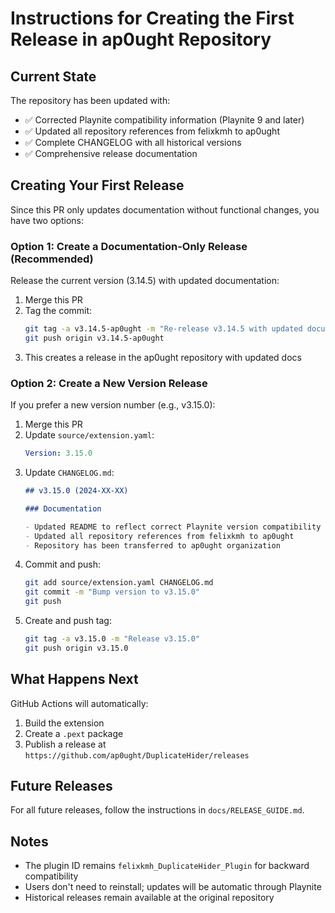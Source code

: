 # Instructions for Creating the First Release in ap0ught Repository

## Current State

The repository has been updated with:
- ✅ Corrected Playnite compatibility information (Playnite 9 and later)
- ✅ Updated all repository references from felixkmh to ap0ught
- ✅ Complete CHANGELOG with all historical versions
- ✅ Comprehensive release documentation

## Creating Your First Release

Since this PR only updates documentation without functional changes, you have two options:

### Option 1: Create a Documentation-Only Release (Recommended)

Release the current version (3.14.5) with updated documentation:

1. Merge this PR
2. Tag the commit:
   ```bash
   git tag -a v3.14.5-ap0ught -m "Re-release v3.14.5 with updated documentation"
   git push origin v3.14.5-ap0ught
   ```
3. This creates a release in the ap0ught repository with updated docs

### Option 2: Create a New Version Release

If you prefer a new version number (e.g., v3.15.0):

1. Merge this PR
2. Update `source/extension.yaml`:
   ```yaml
   Version: 3.15.0
   ```
3. Update `CHANGELOG.md`:
   ```markdown
   ## v3.15.0 (2024-XX-XX)
   
   ### Documentation
   
   - Updated README to reflect correct Playnite version compatibility
   - Updated all repository references from felixkmh to ap0ught
   - Repository has been transferred to ap0ught organization
   ```
4. Commit and push:
   ```bash
   git add source/extension.yaml CHANGELOG.md
   git commit -m "Bump version to v3.15.0"
   git push
   ```
5. Create and push tag:
   ```bash
   git tag -a v3.15.0 -m "Release v3.15.0"
   git push origin v3.15.0
   ```

## What Happens Next

GitHub Actions will automatically:
1. Build the extension
2. Create a `.pext` package
3. Publish a release at `https://github.com/ap0ught/DuplicateHider/releases`

## Future Releases

For all future releases, follow the instructions in `docs/RELEASE_GUIDE.md`.

## Notes

- The plugin ID remains `felixkmh_DuplicateHider_Plugin` for backward compatibility
- Users don't need to reinstall; updates will be automatic through Playnite
- Historical releases remain available at the original repository

